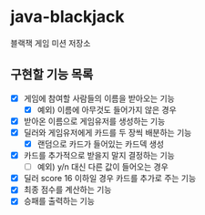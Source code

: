 # java-blackjack
블랙잭 게임 미션 저장소

## 구현할 기능 목록
- [x] 게임에 참여할 사람들의 이름을 받아오는 기능
    - [x] 예외) 이름에 아무것도 들어가지 않은 경우
- [x] 받아온 이름으로 게임유저를 생성하는 기능
- [x] 딜러와 게임유저에게 카드를 두 장씩 배분하는 기능
    - [x] 랜덤으로 카드가 들어있는 카드덱 생성
- [x] 카드를 추가적으로 받을지 말지 결정하는 기능
    - [ ] 예외) y/n 대신 다른 값이 들어오는 경우
- [X] 딜러 score 16 이하일 경우 카드를 추가로 주는 기능
- [X] 최종 점수를 계산하는 기능
- [x] 승패를 출력하는 기능
